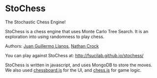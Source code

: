 # StoChess
The Stochastic Chess Engine!

StoChess is a chess engine that uses Monte Carlo Tree Search. It is an exploration into using randomness to play chess.

Authors: [Juan Guillermo Llanos](https://github.com/jgllanos), [Nathan Crock](https://github.com/mathnathan)

You can play against StoChess at: http://fsucilab.github.io/stochess/

StoChess is written in javascript, and uses MongoDB to store the moves. We also used [chessboard.js](https://github.com/oakmac/chessboardjs) for the UI, and [chess.js](https://github.com/jhlywa/chess.js) for game logic.
